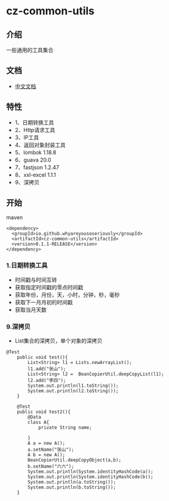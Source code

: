 # cz-common-utils


## 介绍
一些通用的工具集合

## 文档
- [中文文档](http://wwww.xuewuzhijing9981.top/marathon-spring-boot-starter)

## 特性
- 1、日期转换工具
- 2、Http请求工具
- 3、IP工具
- 4、返回对象封装工具
- 5、lombok 1.18.8
- 6、guava 20.0
- 7、fastjson 1.2.47
- 8、xxl-excel 1.1.1
- 9、深拷贝
## 开始
maven
```
<dependency>
  <groupId>io.github.whyareyousoseriously</groupId>
  <artifactId>cz-common-utils</artifactId>
  <version>0.1.1-RELEASE</version>
</dependency>
```

### 1.日期转换工具
- 时间戳与时间互转
- 获取指定时间戳的零点时间戳
- 获取年份，月份，天，小时，分钟，秒，毫秒
- 获取下一月月初的时间戳
- 获取当月天数

### 9.深拷贝
- List集合的深拷贝，单个对象的深拷贝
```
@Test
    public void test(){
        List<String> l1 = Lists.newArrayList();
        l1.add("张山");
        List<String> l2 =  BeanCopierUtil.deepCopyList(l1);
        l2.add("李四");
        System.out.println(l1.toString());
        System.out.println(l2.toString());
    }

    @Test
    public void test2(){
        @Data
        class A{
            private String name;

        }
        A a = new A();
        a.setName("张山");
        A b = new A();
        BeanCopierUtil.deepCopyObject(a,b);
        b.setName("六六");
        System.out.println(System.identityHashCode(a));
        System.out.println(System.identityHashCode(b));
        System.out.println(a.toString());
        System.out.println(b.toString());
    }
```